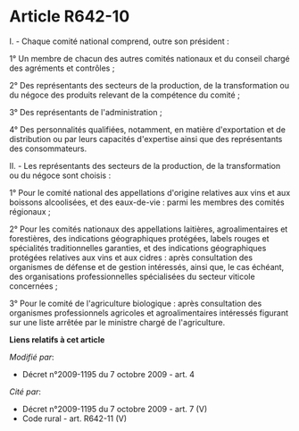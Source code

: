 # Article R642-10

I. - Chaque comité national comprend, outre son président : 

1° Un membre de chacun des autres comités nationaux et du conseil chargé des agréments et contrôles ; 

2° Des représentants des secteurs de la production, de la transformation ou du négoce des produits relevant de la compétence
du comité ; 

3° Des représentants de l'administration ; 

4° Des personnalités qualifiées, notamment, en matière d'exportation et de distribution ou par leurs capacités d'expertise
ainsi que des représentants des consommateurs. 

II. - Les représentants des secteurs de la production, de la transformation ou du négoce sont choisis : 

1° Pour le comité national des appellations d'origine relatives aux vins et aux boissons alcoolisées, et des eaux-de-vie :
parmi les membres des comités régionaux ; 

2° Pour les comités nationaux des appellations laitières, agroalimentaires et forestières, des indications géographiques
protégées, labels rouges et spécialités traditionnelles garanties, et des indications géographiques protégées relatives aux
vins et aux cidres : après consultation des organismes de défense et de gestion intéressés, ainsi que, le cas échéant, des
organisations professionnelles spécialisées du secteur viticole concernées ; 

3° Pour le comité de l'agriculture biologique : après consultation des organismes professionnels agricoles et
agroalimentaires intéressés figurant sur une liste arrêtée par le ministre chargé de l'agriculture.

**Liens relatifs à cet article**

_Modifié par_:

  - Décret n°2009-1195 du 7 octobre 2009 - art. 4

_Cité par_:

  - Décret n°2009-1195 du 7 octobre 2009 - art. 7 (V)
  - Code rural - art. R642-11 (V)
